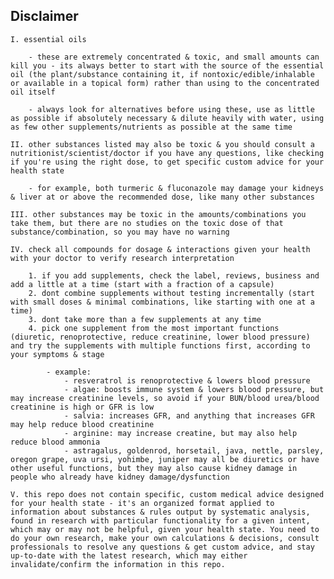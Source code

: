 ## Disclaimer

	I. essential oils

		- these are extremely concentrated & toxic, and small amounts can kill you - its always better to start with the source of the essential oil (the plant/substance containing it, if nontoxic/edible/inhalable or available in a topical form) rather than using to the concentrated oil itself

		- always look for alternatives before using these, use as little as possible if absolutely necessary & dilute heavily with water, using as few other supplements/nutrients as possible at the same time

	II. other substances listed may also be toxic & you should consult a nutritionist/scientist/doctor if you have any questions, like checking if you're using the right dose, to get specific custom advice for your health state

		- for example, both turmeric & fluconazole may damage your kidneys & liver at or above the recommended dose, like many other substances

	III. other substances may be toxic in the amounts/combinations you take them, but there are no studies on the toxic dose of that substance/combination, so you may have no warning

	IV. check all compounds for dosage & interactions given your health with your doctor to verify research interpretation

		1. if you add supplements, check the label, reviews, business and add a little at a time (start with a fraction of a capsule)
		2. dont combine supplements without testing incrementally (start with small doses & minimal combinations, like starting with one at a time)
		3. dont take more than a few supplements at any time
		4. pick one supplement from the most important functions (diuretic, renoprotective, reduce creatinine, lower blood pressure) and try the supplements with multiple functions first, according to your symptoms & stage
		
			- example: 
				- resveratrol is renoprotective & lowers blood pressure
				- algae: boosts immune system & lowers blood pressure, but may increase creatinine levels, so avoid if your BUN/blood urea/blood creatinine is high or GFR is low
				- salvia: increases GFR, and anything that increases GFR may help reduce blood creatinine
				- arginine: may increase creatine, but may also help reduce blood ammonia
				- astragalus, goldenrod, horsetail, java, nettle, parsley, oregon grape, uva ursi, yohimbe, juniper may all be diuretics or have other useful functions, but they may also cause kidney damage in people who already have kidney damage/dysfunction

	V. this repo does not contain specific, custom medical advice designed for your health state - it's an organized format applied to information about substances & rules output by systematic analysis, found in research with particular functionality for a given intent, which may or may not be helpful, given your health state. You need to do your own research, make your own calculations & decisions, consult professionals to resolve any questions & get custom advice, and stay up-to-date with the latest research, which may either invalidate/confirm the information in this repo.